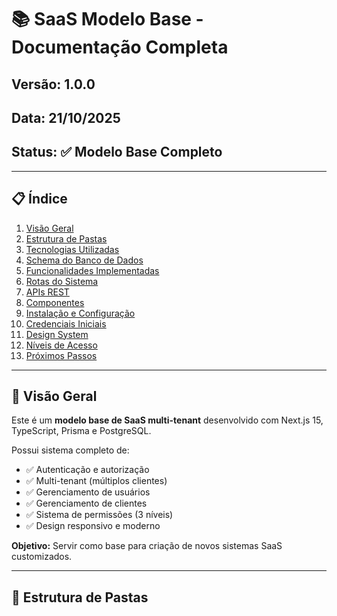 # 📚 SaaS Modelo Base - Documentação Completa

## Versão: 1.0.0

## Data: 21/10/2025

## Status: ✅ Modelo Base Completo

---

## 📋 Índice

1. [Visão Geral](#visão-geral)
2. [Estrutura de Pastas](#estrutura-de-pastas)
3. [Tecnologias Utilizadas](#tecnologias-utilizadas)
4. [Schema do Banco de Dados](#schema-do-banco-de-dados)
5. [Funcionalidades Implementadas](#funcionalidades-implementadas)
6. [Rotas do Sistema](#rotas-do-sistema)
7. [APIs REST](#apis-rest)
8. [Componentes](#componentes)
9. [Instalação e Configuração](#instalação-e-configuração)
10. [Credenciais Iniciais](#credenciais-iniciais)
11. [Design System](#design-system)
12. [Níveis de Acesso](#níveis-de-acesso)
13. [Próximos Passos](#próximos-passos)

---

## 📖 Visão Geral

Este é um **modelo base de SaaS multi-tenant** desenvolvido com Next.js 15, TypeScript, Prisma e PostgreSQL.

Possui sistema completo de:

- ✅ Autenticação e autorização
- ✅ Multi-tenant (múltiplos clientes)
- ✅ Gerenciamento de usuários
- ✅ Gerenciamento de clientes
- ✅ Sistema de permissões (3 níveis)
- ✅ Design responsivo e moderno

**Objetivo:** Servir como base para criação de novos sistemas SaaS customizados.

---

## 🌳 Estrutura de Pastas
 
